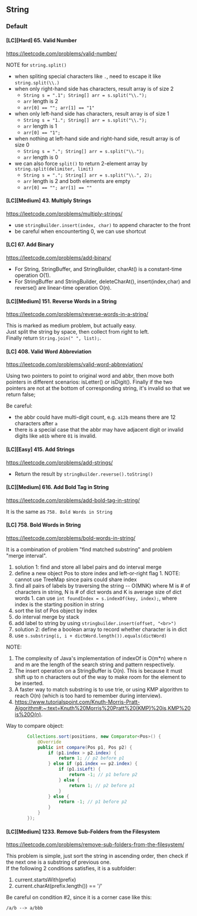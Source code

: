 ## String
### Default

#### [LC][Hard] 65. Valid Number
https://leetcode.com/problems/valid-number/

NOTE for `string.split()`
- when spliting special characters like `.`, need to escape it like `string.split(\\.)`
- when only right-hand side has characters, result array is of size 2
  - `String s = ".1"; String[] arr = s.split("\\.");`
  - `arr` length is 2
  - `arr[0] == ""; arr[1] == "1"`
- when only left-hand side has characters, result array is of size 1
  - `String s = "1."; String[] arr = s.split("\\.");`
  - `arr` length is 1
  - `arr[0] == "1";`
- when nothing at left-hand side and right-hand side, result array is of size 0
  - `String s = "."; String[] arr = s.split("\\.");`
  - `arr` length is 0
- we can also force `split()` to return 2-element array by `string.split(delimiter, limit)`
  - `String s = "."; String[] arr = s.split("\\.", 2);`
  - `arr` length is 2 and both elements are empty
  - `arr[0] == ""; arr[1] == ""`

#### [LC][Medium] 43. Multiply Strings
https://leetcode.com/problems/multiply-strings/

- use `stringBuilder.insert(index, char)` to append character to the front
- be careful when encounterting 0, we can use shortcut

#### [LC] 67. Add Binary
https://leetcode.com/problems/add-binary/

- For String, StringBuffer, and StringBuilder, charAt() is a constant-time operation O(1).
- For StringBuffer and StringBuilder, deleteCharAt(), insert(index,char) and reverse() are linear-time operation O(n).


#### [LC][Medium] 151. Reverse Words in a String
https://leetcode.com/problems/reverse-words-in-a-string/

This is marked as medium problem, but actually easy.  
Just split the string by space, then collect from right to left.  
Finally return `String.join(" ", list);`.

#### [LC] 408. Valid Word Abbreviation
https://leetcode.com/problems/valid-word-abbreviation/

Using two pointers to point to original word and abbr, then move both pointers in different scenarios: isLetter() or isDigit(). Finally if the two pointers are not at the bottom of corresponding string, it's invalid so that we return false;

Be careful:
- the abbr could have multi-digit count, e.g. `a12b` means there are 12 characters after `a`
- there is a special case that the abbr may have adjacent digit or invalid digits like `a01b` where `01` is invalid.


#### [LC][Easy] 415. Add Strings
https://leetcode.com/problems/add-strings/

- Return the result by `stringBuilder.reverse().toString()`

#### [LC][Medium] 616. Add Bold Tag in String
https://leetcode.com/problems/add-bold-tag-in-string/

It is the same as `758. Bold Words in String `

#### [LC] 758. Bold Words in String  
https://leetcode.com/problems/bold-words-in-string/


It is a combination of problem "find matched substring" and problem "merge interval".
1. solution 1: find and store all label pairs and do interval merge
  1. define a new object Pos to store index and left-or-right flag
    1. NOTE: cannot use TreeMap since pairs could share index 
  2. find all pairs of labels by traversing the string -- O(MNK) where M is # of characters in string, N is # of dict words and K is average size of dict words
    1. can use `int foundIndex = s.indexOf(key, index);`, where index is the starting position in string
  3. sort the list of Pos object by index
  4. do interval merge by stack
  5. add label to string by using `stringbuilder.insert(offset, "<br>")`
2. solution 2: define a boolean array to record whether character is in dict
  1. use `s.substring(i, i + dictWord.length()).equals(dictWord)`

NOTE:  
1. The complexity of Java's implementation of indexOf is O(m*n) where n and m are the length of the search string and pattern respectively.
2. The insert operation on a StringBuffer is O(n). This is because it must shift up to n characters out of the way to make room for the element to be inserted.
3. A faster way to match substring is to use trie, or using KMP algorithm to reach O(n) (which is too hard to remember during interview).
  1. https://www.tutorialspoint.com/Knuth-Morris-Pratt-Algorithm#:~:text=Knuth%20Morris%20Pratt%20(KMP)%20is,KMP%20is%20O(n).


Way to compare object:
```java
        Collections.sort(positions, new Comparator<Pos>() {
            @Override
            public int compare(Pos p1, Pos p2) {
                if (p1.index > p2.index) {
                    return 1; // p2 before p1
                } else if (p1.index == p2.index) {
                    if (p1.isLeft) {
                        return -1; // p1 before p2
                    } else {
                        return 1; // p2 before p1
                    }
                } else {
                    return -1; // p1 before p2
                }
            }
        });
```

#### [LC][Medium] 1233. Remove Sub-Folders from the Filesystem
https://leetcode.com/problems/remove-sub-folders-from-the-filesystem/

This problem is simple, just sort the string in ascending order, then check if the next one is a substring of previous one.  
If the following 2 conditions satisfies, it is a subfolder:  

1. current.startsWith(prefix)
2. current.charAt(prefix.length()) == '/'

Be careful on condition #2, since it is a corner case like this:  
```
/a/b --> a/bbb
```

